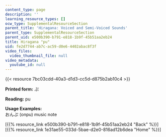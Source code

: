 ```yaml
---
content_type: page
description: ''
learning_resource_types: []
ocw_type: SupplementalResourceSection
parent_title: 'Hiragana: Voiced and Semi-Voiced Sounds'
parent_type: SupplementalResourceSection
parent_uid: e500b390-b791-e818-1b9f-45b51aa2eb24
title: Hiragana "pu"
uid: fe2d7744-ab7c-ac59-d0e6-4402abac8f3f
video_files:
  video_thumbnail_file: null
video_metadata:
  youtube_id: null
---
```


{{< resource 7bc03cdd-40a3-d1d3-cc5d-d875b2ab10c4 >}}

**Printed form:** ぷ

**Reading:** pu

**Usage Examples:**  
おんぷ (onpu) music note

  
\[{{% resource_link e500b390-b791-e818-1b9f-45b51aa2eb24 "Back" %}}\]  
\[{{% resource_link 1e31ae55-033d-5bae-d2e0-816ad12b6dea "Home" %}}\]